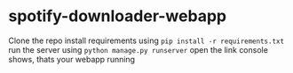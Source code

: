 # spotify-downloader-webapp
Clone the repo
install requirements using
`pip install -r requirements.txt`
run the server using
`python manage.py runserver`
open the link console shows, thats your webapp running

